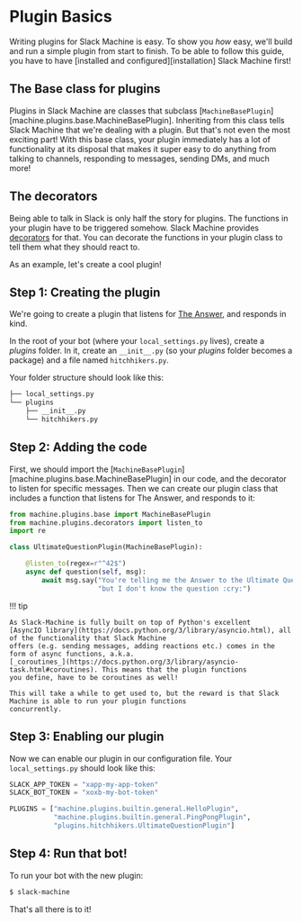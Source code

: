 # Plugin Basics

Writing plugins for Slack Machine is easy. To show you *how* easy, we'll build and run a simple plugin from start to
finish. To be able to follow this guide, you have to have [installed and configured][installation] Slack Machine first!

## The Base class for plugins

Plugins in Slack Machine are classes that subclass [`MachineBasePlugin`][machine.plugins.base.MachineBasePlugin].
Inheriting from this class tells Slack Machine that we're dealing with a plugin. But that's not even the most exciting
part! With this base class, your plugin immediately has a lot of functionality at its disposal that makes it super easy
to do anything from talking to channels, responding to messages, sending DMs, and much more!

## The decorators

Being able to talk in Slack is only half the story for plugins. The functions in your plugin have to be triggered
somehow. Slack Machine provides [decorators](../../api#decorators) for that. You can decorate the functions in your
plugin class to tell them what they should react to.

As an example, let's create a cool plugin!

## Step 1: Creating the plugin

We're going to create a plugin that listens for [The Answer](http://hitchhikers.wikia.com/wiki/42), and responds in
kind.

In the root of your bot (where your `local_settings.py` lives), create a *plugins* folder. In it, create an
`__init__.py` (so your *plugins* folder becomes a package) and a file named `hitchhikers.py`.

Your folder structure should look like this:

``` bash
├── local_settings.py
└── plugins
    ├── __init__.py
    └── hitchhikers.py
```

## Step 2: Adding the code

First, we should import the [`MachineBasePlugin`][machine.plugins.base.MachineBasePlugin] in our code, and the
decorator to listen for specific messages. Then we can create our plugin class that includes a function
that listens for The Answer, and responds to it:

``` python
from machine.plugins.base import MachineBasePlugin
from machine.plugins.decorators import listen_to
import re

class UltimateQuestionPlugin(MachineBasePlugin):

    @listen_to(regex=r"^42$")
    async def question(self, msg):
        await msg.say("You're telling me the Answer to the Ultimate Question of Life, the Universe and Everything, ",
                      "but I don't know the question :cry:")
```

!!! tip

    As Slack-Machine is fully built on top of Python's excellent
    [AsyncIO library](https://docs.python.org/3/library/asyncio.html), all of the functionality that Slack Machine
    offers (e.g. sending messages, adding reactions etc.) comes in the form of async functions, a.k.a.
    [_coroutines_](https://docs.python.org/3/library/asyncio-task.html#coroutines). This means that the plugin functions
    you define, have to be coroutines as well!

    This will take a while to get used to, but the reward is that Slack Machine is able to run your plugin functions
    concurrently.

## Step 3: Enabling our plugin

Now we can enable our plugin in our configuration file. Your
`local_settings.py` should look like this:

``` python
SLACK_APP_TOKEN = "xapp-my-app-token"
SLACK_BOT_TOKEN = "xoxb-my-bot-token"

PLUGINS = ["machine.plugins.builtin.general.HelloPlugin",
           "machine.plugins.builtin.general.PingPongPlugin",
           "plugins.hitchhikers.UltimateQuestionPlugin"]
```

## Step 4: Run that bot!

To run your bot with the new plugin:

``` bash
$ slack-machine
```

That's all there is to it!
